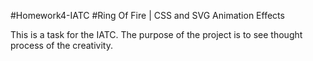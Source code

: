 #Homework4-IATC #Ring Of Fire | CSS and SVG Animation Effects 

This is a task for the IATC. The purpose of the project is to see thought process of the creativity.